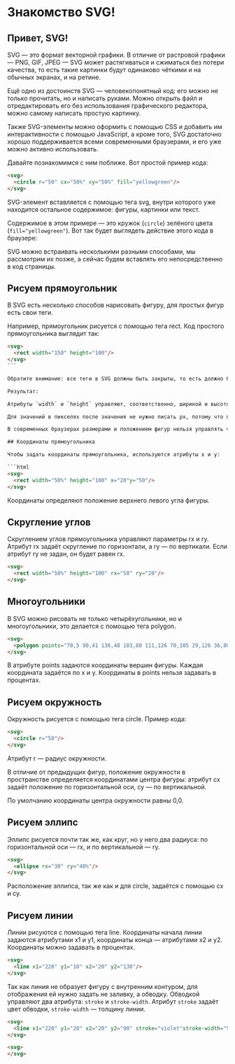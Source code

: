 # Знакомство SVG!

## Привет, SVG!

SVG — это формат векторной графики. В отличие от растровой графики — PNG, GIF, JPEG — SVG может растягиваться и сжиматься без потери качества, то есть такие картинки будут одинаково чёткими и на обычных экранах, и на ретине.

Ещё одно из достоинств SVG — человекопонятный код: его можно не только прочитать, но и написать руками. Можно открыть файл и отредактировать его без использования графического редактора, можно самому написать простую картинку.

Также SVG-элементы можно оформить с помощью CSS и добавить им интерактивности с помощью JavaScript, а кроме того, SVG достаточно хорошо поддерживается всеми современными браузерами, и его уже можно активно использовать.

Давайте познакомимся с ним поближе. Вот простой пример кода:

```html
<svg>
  <circle r="50" cx="50%" cy="50%" fill="yellowgreen"/>
</svg>
```

SVG-элемент вставляется с помощью тега svg, внутри которого уже находится остальное содержимое: фигуры, картинки или текст.

Содержимое в этом примере — это кружок (`circle`) зелёного цвета (`fill="yellowgreen"`). Вот так будет выглядеть действие этого кода в браузере:

SVG можно встраивать несколькими разными способами, мы рассмотрим их позже, а сейчас будем вставлять его непосредственно в код страницы.

## Рисуем прямоугольник

В SVG есть несколько способов нарисовать фигуру, для простых фигур есть свои теги.

Например, прямоугольник рисуется с помощью тега rect. Код простого прямоугольника выглядит так:

```html
<svg>
  <rect width="150" height="100"/>
</svg>
​```

Обратите внимание: все теги в SVG должны быть закрыты, то есть должно быть так: `<rect .../>` или так: <rect ...></rect>. Мы будем использовать первый способ.

Результат:

Атрибуты `width` и `height` управляют, соответственно, шириной и высотой фигуры. Значения можно задавать и в пикселях, и в процентах.

Для значений в пикселях после значения не нужно писать px, потому что пиксели — единица измерения, используемая в SVG по умолчанию. Проценты рассчитываются относительно размеров всего SVG-изображения: горизонтальные значения относительно ширины, вертикальные — относительно высоты.

В современных браузерах размерами и положением фигур нельзя управлять через CSS, но эта возможность появится в будущем.

## Координаты прямоугольника

Чтобы задать координаты прямоугольника, используются атрибуты x и y:

```html
<svg>
  <rect width="50%" height="100" x="20"y="50"/>
</svg>
```

Координаты определяют положение верхнего левого угла фигуры.

## Скругление углов

Скруглением углов прямоугольника управляют параметры rx и ry. Атрибут rx задаёт скругление по горизонтали, а ry — по вертикали. Если атрибут ry не задан, он будет равен rx.

```html
<svg>
  <rect width="50%" height="100" rx="50" ry="20"/>
</svg>
```

## Многоугольники

В SVG можно рисовать не только четырёхугольники, но и многоугольники, это делается с помощью тега polygon.

```html
<svg>
  <polygon points="70,5 90,41 136,48 103,80 111,126 70,105 29,126 36,80 5,48 48,41"/>
</svg>
```

В атрибуте points задаются координаты вершин фигуры. Каждая координата задаётся по x и y. Координаты в points нельзя задавать в процентах.

## Рисуем окружность
Окружность рисуется с помощью тега circle. Пример кода:

```html
<svg>
  <circle r="50"/>
</svg>
```

Атрибут r — радиус окружности.

В отличие от предыдущих фигур, положение окружности в пространстве определяется координатами центра фигуры: атрибут cx задаёт положение по горизонтальной оси, cy — по вертикальной.

По умолчанию координаты центра окружности равны 0,0.

## Рисуем эллипс

Эллипс рисуется почти так же, как круг, но у него два радиуса: по горизонтальной оси — rx, и по вертикальной — ry.

```html
<svg>
  <ellipse rx="30" ry="40%"/>
</svg>
```

Расположение эллипса, так же как и для circle, задаётся с помощью cx и cy.

## Рисуем линии

Линии рисуются с помощью тега line. Координаты начала линии задаются атрибутами x1 и y1, координаты конца — атрибутами x2 и y2. Координаты можно задавать в процентах.

```html
<svg>
  <line x1="220" y1="10" x2="20" y2="130"/>
</svg>
```

Так как линия не образует фигуру с внутренним контуром, для отображения ей нужно задать не заливку, а обводку. Обводкой управляют два атрибута: `stroke` и `stroke-width`. Атрибут `stroke` задаёт цвет обводки, `stroke-width` — толщину линии.

```html
<svg>
  <line x1="220" y1="20" x2="20" y2="90" stroke="violet"stroke-width="5" />
</svg>
```

```html
<svg>
</svg>
```
